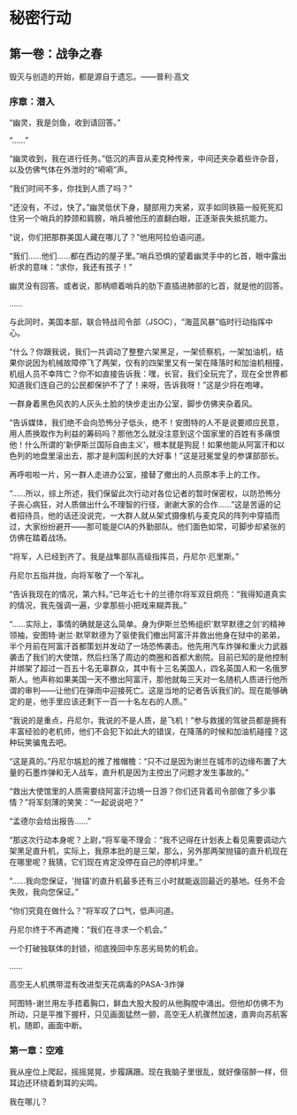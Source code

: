 # 秘密行动





## 第一卷：战争之春



毁灭与创造的开始，都是源自于遗忘。——普利·高文





### 序章：潜入



“幽灵，我是剑鱼，收到请回答。”



“……”



“幽灵收到，我在进行任务。”低沉的声音从麦克种传来，中间还夹杂着些许杂音，以及仿佛气体在外泄时的“嗬嗬”声。



“我们时间不多，你找到人质了吗？”



“还没有，不过，快了。”幽灵低伏下身，腿部用力夹紧，双手如同铁箍一般死死扣住另一个哨兵的脖颈和肩膀，哨兵被他压的直翻白眼，正逐渐丧失抵抗能力。



“说，你们把那群美国人藏在哪儿了？”他用阿拉伯语问道。



“我们……他们……都在西边的屋子里。”哨兵恐惧的望着幽灵手中的匕首，眼中露出祈求的意味：“求你，我还有孩子！”



幽灵没有回答。或者说，那柄顺着哨兵的肋下直插进肺部的匕首，就是他的回答。



……



与此同时，美国本部，联合特战司令部（JSOC），“海蓝风暴”临时行动指挥中心。



“什么？你跟我说，我们一共调动了整整六架黑足，一架侦察机，一架加油机，结果你说因为机械故障停飞了两架，仅有的四架里又有一架在降落时和加油机相撞，机组人员不幸阵亡？你不如直接告诉我：嘿，长官，我们全玩完了，现在全世界都知道我们连自己的公民都保护不了了！来呀，告诉我呀！”这是少将在咆哮。



一群身着黑色风衣的人灰头土脸的快步走出办公室，脚步仿佛夹杂着风。



“告诉媒体，我们绝不会向恐怖分子低头，绝不！安图特的人不是说要顺应民意，用人质换取作为利益的筹码吗？那他怎么就没注意到这个国家里的百姓有多痛恨他！什么所谓的'新伊斯兰国际自由主义'，根本就是狗屁！如果他能从阿富汗和以色列的地盘里滚出去，那才是利国利民的大好事！”这是冠冕堂皇的参谋部部长。



再呼啦啦一片，另一群人走进办公室，接替了撤出的人员原本手上的工作。



“……所以，综上所述，我们保留此次行动对各位记者的暂时保密权，以防恐怖分子丧心病狂，对人质做出什么不理智的行径，谢谢大家的合作……”这是苦逼的记者招待员，他的话还没说完，一大群人就从架式摄像机与麦克风的阵列中穿插而过，大家纷纷避开——那可能是CIA的外勤部队。他们面色如常，可脚步却紧张的仿佛在踏着战场。



“将军，人已经到齐了。我是战隼部队高级指挥员，丹尼尔·厄里斯。”



丹尼尔五指并拢，向将军敬了一个军礼。



“告诉我现在的情况，第六科。”已年近七十的兰德尔将军双目炯亮：“我得知道真实的情况，我先强调一遍，少拿那些小把戏来糊弄我。”



“……实际上，事情的确就是这么简单。身为伊斯兰恐怖组织'默罕默德之剑'的精神领袖，安图特·谢兰·默罕默德为了驱使我们撤出阿富汗并救出他身在狱中的弟弟，半个月前在阿富汗首都策划并发动了一场恐怖袭击。他先用汽车炸弹和重火力武器袭击了我们的大使馆，然后扫荡了周边的商圈和首都大剧院。目前已知的是他控制并绑架了超过一百五十名无辜群众，其中有十三名美国人，四名英国人和一名俄罗斯人。他声称如果美国一天不撤出阿富汗，那他就每三天对一名随机人质进行他所谓的审判——让他们在弹雨中迎接死亡。这是当地的记者告诉我们的。现在能够确定的是，他手里应该还剩下一百一十名左右的人质。”



“我说的是重点，丹尼尔，我说的不是人质，是飞机！”参与救援的驾驶员都是拥有丰富经验的老机师，他们不会犯下如此大的错误，在降落的时候和加油机碰撞？这种玩笑骗鬼去吧。



“这是真的。”丹尼尔尴尬的推了推帽檐：“只不过是因为谢兰在城市的边缘布置了大量的石墨炸弹和无人战车，直升机是因为主控出了问题才发生事故的。”



“救出大使馆里的人质需要绕阿富汗边境一日游？你们还背着司令部做了多少事情？”将军刻薄的笑笑：“一起说说吧？”



“孟德尔会给出报告……”



“那这次行动本身呢？上尉，”将军毫不理会：“我不记得在计划表上看见需要调动六架黑足直升机，实际上，我原本批的是三架，那么，另外那两架抛锚的直升机现在在哪里呢？我猜，它们现在肯定没停在自己的停机坪里。”



“……我向您保证，'抛锚'的直升机最多还有三小时就能返回最近的基地。任务不会失败，我向您保证。”



“你们究竟在做什么？”将军叹了口气，低声问道。



丹尼尔终于不再遮掩：“我们在寻求一个机会。”



一个打破独联体的封锁，彻底挽回中东恶劣局势的机会。



……









高空无人机携带混有改进型天花病毒的PASA-3炸弹



阿图特-谢兰用左手捂着胸口，鲜血大股大股的从他胸膛中涌出。但他却仿佛不为所动，只是平推下握杆，只见画面猛然一颤，高空无人机骤然加速，直奔向苏航客机，随即，画面中断。







### 第一章：空难



我从座位上爬起，摇摇晃晃，步履蹒跚。现在我脑子里很乱，就好像宿醉一样，但耳边还环绕着刺耳的尖鸣。



我在哪儿？





















